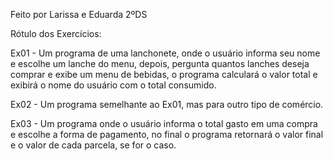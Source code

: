 Feito por Larissa e Eduarda 2ºDS

Rótulo dos Exercícios:

Ex01 - Um programa de uma lanchonete, onde o usuário informa seu nome e escolhe um lanche do menu, depois, pergunta quantos lanches deseja comprar e exibe um menu de bebidas, o programa calculará o valor total e exibirá o nome do usuário com o total consumido.

Ex02 - Um programa semelhante ao Ex01, mas para outro tipo de comércio.

Ex03 - Um programa onde o usuário informa o total gasto em uma compra e escolhe a forma de pagamento, no final o programa retornará o valor final e o valor de cada parcela, se for o caso.

